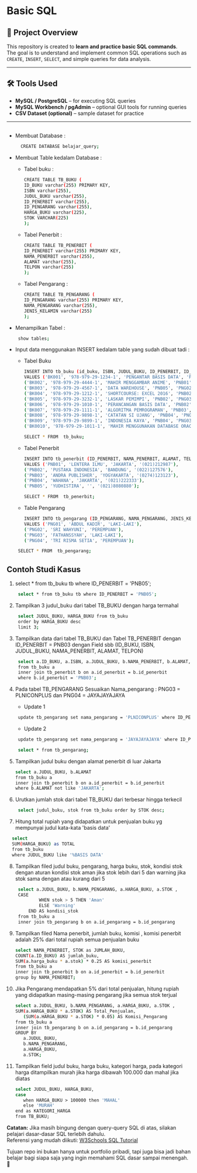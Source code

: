 # Basic SQL

## 📌 Project Overview
This repository is created to **learn and practice basic SQL commands**.  
The goal is to understand and implement common SQL operations such as `CREATE`, `INSERT`, `SELECT`, and simple queries for data analysis.

---

## 🛠️ Tools Used
- **MySQL / PostgreSQL** – for executing SQL queries  
- **MySQL Workbench / pgAdmin** – optional GUI tools for running queries  
- **CSV Dataset (optional)** – sample dataset for practice

---



##
- Membuat Database :

   ```bash
     CREATE DATABASE belajar_query;
     ```
  
- Membuat Table kedalam Database :
  - Tabel buku :
    
    ```bash
    CREATE TABLE TB_BUKU (
    ID_BUKU varchar(255) PRIMARY KEY,
    ISBN varchar(255),
    JUDUL_BUKU varchar(255),
    ID_PENERBIT varchar(255),
    ID_PENGARANG varchar(255),
    HARGA_BUKU varchar(225),
    STOK VARCHAR(225)
    );
     ```
    
  - Tabel Penerbit :
 
      ```bash
     CREATE TABLE TB_PENERBIT (
     ID_PENERBIT varchar(255) PRIMARY KEY,
     NAMA_PENERBIT varchar(255),
     ALAMAT varchar(255),
     TELPON varchar(255)
      );
     ```
    
  - Tabel Pengarang :

	   ```bash
	  CREATE TABLE TB_PENGARANG (
	  ID_PENGARANG varchar(255) PRIMARY KEY,
	  NAMA_PENGARANG varchar(255),
	  JENIS_KELAMIN varchar(255)
	   );
	   ```

- Menampilkan Tabel :
   ```bash
	show tables;
   ```


- Input data menggunakan INSERT kedalam table yang sudah dibuat tadi :
  - Tabel Buku

     ```bash
	INSERT INTO tb_buku (id_buku, ISBN, JUDUL_BUKU, ID_PENERBIT, ID_PENGARANG, HARGA_BUKU, STOK)
	VALUES ('BK001', '978-979-29-1234-1', 'PENGANTAR BASIS DATA', 'PNB01', 'PNG03', '75,000', '3'),
	('BK002', '978-979-29-4444-1', 'MAHIR MENGGAMBAR ANIME', 'PNB01', 'PNG01', '45,500', '2'),
	('BK003', '978-979-29-4567-1', 'DATA WAREHOUSE', 'PNB05', 'PNG02', '60,000', '1'),
	('BK004', '978-979-29-1212-1', 'SHORTCOURSE: EXCEL 2016', 'PNB02', 'PNG02', '35,000', '5'),
	('BK005', '978-979-29-3232-1', 'LASKAR PEMIMPI', 'PNB02', 'PNG03', '80,000', '4'),
	('BK006', '978-979-29-1010-1', 'PERANCANGAN BASIS DATA', 'PNB02', 'PNG04', '99,000', '0'),
	('BK007', '978-979-29-1111-1', 'ALGORITMA PEMROGRAMAN', 'PNB03', 'PNG04', '125,000', '5'),
	('BK008', '978-979-29-9898-1', 'CATATAN SI UJANG', 'PNB04', 'PNG03', '85,000', '2')
	('BK009', '978-979-29-9899-1', 'INDONESIA KAYA', 'PNB04', 'PNG03', '30,000', '7'),
	('BK0010', '978-979-29-1011-1', 'MAHIR MENGGUNAKAN DATABASE ORACLE', 'PNB02', 'PNG04', '225,000', '9');
     ```

     ```bash
    SELECT * FROM  tb_buku;
     ```
    
  - Tabel Penerbit
 
     ```bash
	INSERT INTO tb_penerbit (ID_PENERBIT, NAMA_PENERBIT, ALAMAT, TELPON)
	VALUES ('PNB01', 'LENTERA ILMU', 'JAKARTA', '(021)212987'),
	('PNB02', 'PUSTAKA INDONESIA', 'BANDUNG', '(022)127576'),
	('PNB03', 'ANDRA PUBLISHER', 'YOGYAKARTA', '(0274)123123'),
	('PNB04', 'WAHANA', 'JAKARTA', '(021)222333'),
	('PNB05', 'YUDHISTIRA', '', '(021)8080880');

     ```

      ```bash
    SELECT * FROM  tb_penerbit;
      ```
    
  - Table Pengarang

	```bash
	INSERT INTO tb_pengarang (ID_PENGARANG, NAMA_PENGARANG, JENIS_KELAMIN)
	VALUES ('PNG01', 'ABDUL KADIR', 'LAKI-LAKI'),
	('PNG02', 'SRI WAHYUNI', 'PEREMPUAN'),
	('PNG03', 'FATHANSSYAH', 'LAKI-LAKI'),
	('PNG04', 'TRI RISMA SETIA', 'PEREMPUAN');
 	```

   ```bash
    SELECT * FROM  tb_pengarang;
   ```

## Contoh Studi Kasus

1. select * from tb_buku tb where ID_PENERBIT = 'PNB05';

   ```bash 
	select * from tb_buku tb where ID_PENERBIT = 'PNB05';
   ```

2. Tampilkan 3 judul_buku dari tabel TB_BUKU dengan harga termahal
   
   ```bash 
	select JUDUL_BUKU, HARGA_BUKU from tb_buku
	order by HARGA_BUKU desc
	limit 3;
   ```

3. Tampilkan data dari tabel TB_BUKU dan Tabel TB_PENERBIT dengan ID_PENERBIT = PNB03 dengan Field sbb (ID_BUKU, ISBN, JUDUL_BUKU, NAMA_PENERBIT, ALAMAT, TELPON)

   ```bash 
	select a.ID_BUKU, a.ISBN, a.JUDUL_BUKU, b.NAMA_PENERBIT, b.ALAMAT, b.TELPON
	from tb_buku a
	inner join tb_penerbit b on a.id_penerbit = b.id_penerbit
	where b.id_penerbit = 'PNB03';
   ```

4. Pada tabel TB_PENGARANG Sesuaikan Nama_pengarang : PNG03 = PLNICONPLUS dan PNG04 = JAYAJAYAJAYA
   - Update 1
   ```bash 
	update tb_pengarang set nama_pengarang = 'PLNICONPLUS' where ID_PENGARANG = 'PNG03';
   ```
   - Update 2
   ```bash 
	update tb_pengarang set nama_pengarang = 'JAYAJAYAJAYA' where ID_PENGARANG = 'PNG04';
   ```
   ```bash 
	select * from tb_pengarang;
   ```

5. Tampilkan judul buku dengan alamat penerbit di luar Jakarta

    ```bash 
	select a.JUDUL_BUKU, b.ALAMAT
	from tb_buku a
	inner join tb_penerbit b on a.id_penerbit = b.id_penerbit
	where b.ALAMAT not like 'JAKARTA';
   ```

6. Urutkan jumlah stok dari tabel TB_BUKU dari terbesar hingga terkecil
   
   ```bash 
	select judul_buku, stok from tb_buku order by STOK desc;
   ```

7. Hitung total rupiah yang didapatkan untuk penjualan buku yg mempunyai judul kata-kata 'basis data'

  ```bash 
	select 
	SUM(HARGA_BUKU) as TOTAL
	from tb_buku
	where JUDUL_BUKU like '%BASIS DATA'
   ```

8. Tampilkan filed judul buku, pengarang, harga buku, stok, kondisi stok dengan aturan kondisi stok aman jika stok lebih dari 5 dan warning jika stok sama dengan atau kurang dari 5

   ```bash 
	select a.JUDUL_BUKU, b.NAMA_PENGARANG, a.HARGA_BUKU, a.STOK ,
	CASE 
	        WHEN stok > 5 THEN 'Aman'
	        ELSE 'Warning'
	    END AS kondisi_stok
	from tb_buku a
	inner join tb_pengarang b on a.id_pengarang = b.id_pengarang 
   ```
   
9. Tampilkan filed Nama penerbit, jumlah buku, komisi , komisi penerbit adalah 25% dari total rupiah semua penjualan buku

	 ```bash 
	select NAMA_PENERBIT, STOK as JUMLAH_BUKU,
   COUNT(a.ID_BUKU) AS jumlah_buku,
   SUM(a.harga_buku * a.stok) * 0.25 AS komisi_penerbit
	from tb_buku a
	inner join tb_penerbit b on a.id_penerbit = b.id_penerbit
	group by NAMA_PENERBIT;
   ```
    
10. Jika Pengarang mendapatkan 5% dari total penjualan, hitung rupiah yang didapatkan masing-masing pengarang jika semua stok terjual

	 ```bash 
	select a.JUDUL_BUKU, b.NAMA_PENGARANG, a.HARGA_BUKU, a.STOK ,
	SUM(a.HARGA_BUKU * a.STOK) AS Total_Penjualan,
	    (SUM(a.HARGA_BUKU * a.STOK) * 0.05) AS Komisi_Pengarang
	from tb_buku a
	inner join tb_pengarang b on a.id_pengarang = b.id_pengarang
	GROUP BY 
	    a.JUDUL_BUKU, 
	    b.NAMA_PENGARANG, 
	    a.HARGA_BUKU, 
	    a.STOK;
    ```

11. Tampilkan field judul buku, harga buku, kategori harga, pada kategori harga ditampilkan murah jika harga dibawah 100.000 dan mahal jika diatas

	 ```bash 
	select JUDUL_BUKU, HARGA_BUKU,
	case
		when HARGA_BUKU > 100000 then 'MAHAL'
		else 'MURAH'
	end as KATEGORI_HARGA
	from TB_BUKU;
    ```

  **Catatan:**
Jika masih bingung dengan query-query SQL di atas, silakan pelajari dasar-dasar SQL terlebih dahulu.  
Referensi yang mudah diikuti: [W3Schools SQL Tutorial](https://www.w3schools.com/sql/)

Tujuan repo ini bukan hanya untuk portfolio pribadi, tapi juga bisa jadi bahan belajar bagi siapa saja yang ingin memahami SQL dasar sampai menengah. 🚀




   



	
